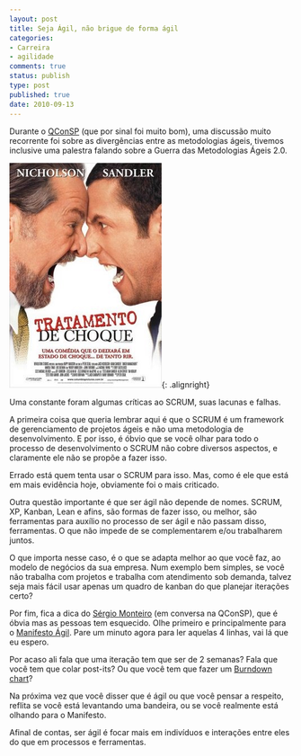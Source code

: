```yaml
---
layout: post
title: Seja Ágil, não brigue de forma ágil
categories:
- Carreira
- agilidade
comments: true
status: publish
type: post
published: true
date: 2010-09-13
---
```

Durante o <a href="http://www.qconsp.com/" target="_blank">QConSP</a> (que por sinal foi muito bom), uma discussão muito recorrente foi sobre as divergências entre as metodologias ágeis, tivemos inclusive uma palestra falando sobre a Guerra das Metodologias Ágeis 2.0.

![Tratamento de Choque ](/images/2010/09/tratamento-de-choque-poster02_2.jpg){: .alignright}

Uma constante foram algumas críticas ao SCRUM, suas lacunas e falhas.

A primeira coisa que queria lembrar aqui é que o SCRUM é um framework de gerenciamento de projetos ágeis e não uma metodologia de desenvolvimento. E por isso, é óbvio que se você olhar para todo o processo de desenvolvimento o SCRUM não cobre diversos aspectos, e claramente ele não se propõe a fazer isso.

Errado está quem tenta usar o SCRUM para isso. Mas, como é ele que está em mais evidência hoje, obviamente foi o mais criticado.

Outra questão importante é que ser ágil não depende de nomes. SCRUM, XP, Kanban, Lean e afins, são formas de fazer isso, ou melhor, são ferramentas para auxílio no processo de ser ágil e não passam disso, ferramentas. O que não impede de se complementarem e/ou trabalharem juntos.

O que importa nesse caso, é o que se adapta melhor ao que você faz, ao modelo de negócios da sua empresa. Num exemplo bem simples, se você não trabalha com projetos e trabalha com atendimento sob demanda, talvez seja mais fácil usar apenas um quadro de kanban do que planejar iterações certo?

Por fim, fica a dica do <a href="http://twitter.com/sergiomonteiro" target="_blank">Sérgio Monteiro</a> (em conversa na QConSP), que é óbvia mas as pessoas tem esquecido. Olhe primeiro e principalmente para o <a href="http://manifestoagil.com.br/" target="_blank">Manifesto Ágil</a>. Pare um minuto agora para ler aquelas 4 linhas, vai lá que eu espero.

Por acaso ali fala que uma iteração tem que ser de 2 semanas? Fala que você tem que colar post-its? Ou que você tem que fazer um <a href="http://en.wikipedia.org/wiki/Burn_down_chart" target="_blank">Burndown chart</a>?

Na próxima vez que você disser que é ágil ou que você pensar a respeito, reflita se você está levantando uma bandeira, ou se você realmente está olhando para o Manifesto.

Afinal de contas, ser ágil é focar mais em indivíduos e interações entre eles do que em processos e ferramentas.

